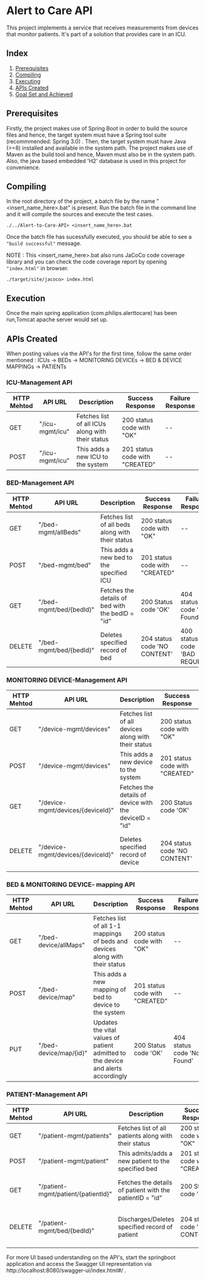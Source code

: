 # Alert to Care API


This project implements a service that receives measurements from devices that monitor patients. 
It's part of a solution that provides care in an ICU.

## Index
1. [Prerequisites](#Prerequisites)
2. [Compiling](#Compiling)
3. [Executing](#Executing)
4. [APIs Created](#ApiCreated)
5. [Goal Set and Achieved](#Goalset)

## Prerequisites
Firstly, the project makes use of Spring Boot in order to build the source files and hence, the target system must have a Spring tool suite (recommmended: Spring 3.0) .
Then, the target system must have Java (>=8) installed and available in the system path.
The project makes use of Maven as the build tool and hence, Maven must also be in the system path.
Also, the java based embedded 'H2' database is used in this project for convenience. 

## Compiling
In the root directory of the project, a batch file by the name "<insert_name_here>.bat" is present. 
Run the batch file in the command line and it will compile the sources and execute the test cases.  
```
./../Alert-to-Care-API> <insert_name_here>.bat
```  
Once the batch file has sucessfully executed, you should be able to see a `"build successful"` message.

NOTE : This <insert_name_here>.bat also runs JaCoCo code coverage library and you can check the code coverage report by opening `"index.html"` in browser. 

```
./target/site/jacoco> index.html
```


## Execution
Once the main spring application (com.philips.alerttocare) has been run,Tomcat apache server would set up.

## APIs Created

When posting values via the API's for the first time, follow the same order mentioned : 
ICUs -> BEDs -> MONITORING DEVICEs -> BED & DEVICE MAPPINGs -> PATIENTs

### ICU-Management API
| HTTP Mehtod | API URL        | Description                                                                | Success Response                                 | Failure Response  |
|-------------|----------------|----------------------------------------------------------------------------|--------------------------------------------------|-------------------|
| GET        | "/icu-mgmt/icu"      |  Fetches list of all ICUs along with their status | 200 status code with "OK"    | -- |
| POST        | "/icu-mgmt/icu"      |  This adds a new ICU to the system  | 201 status code with "CREATED"    | -- |




### BED-Management API
| HTTP Mehtod | API URL        | Description                                                                | Success Response                                 | Failure Response  |
|-------------|----------------|----------------------------------------------------------------------------|--------------------------------------------------|-------------------|
| GET        | "/bed-mgmt/allBeds"      |  Fetches list of all beds along with their status | 200 status code with "OK"    | -- |
| POST        | "/bed-mgmt/bed"      |  This adds a new bed to the specified ICU  | 201 status code with "CREATED"    | -- |
| GET         | "/bed-mgmt/bed/{bedId}" | Fetches the details of bed with the bedID = "id"                                   | 200 Status code 'OK' | 404 status code 'Not Found'     |
| DELETE      | "/bed-mgmt/bed/{bedId}"  | Deletes specified record of bed                                                  | 204 status code 'NO CONTENT'                                   | 400 status code 'BAD REQUEST'     |




### MONITORING DEVICE-Management API
| HTTP Mehtod | API URL        | Description                                                                | Success Response                                 | Failure Response  |
|-------------|----------------|----------------------------------------------------------------------------|--------------------------------------------------|-------------------|
| GET        | "/device-mgmt/devices"      |  Fetches list of all devices along with their status | 200 status code with "OK"    | -- |
| POST        | "/device-mgmt/devices"      |  This adds a new device to the system  | 201 status code with "CREATED"    | -- |
| GET         | "/device-mgmt/devices/{deviceId}" | Fetches the details of device with the deviceID = "id"                                   | 200 Status code 'OK' | 404 status code 'Not Found'     |
| DELETE      | "/device-mgmt/devices/{deviceId}"  | Deletes specified record of device                                                 | 204 status code 'NO CONTENT'                                   | 400 status code 'BAD REQUEST'     |




### BED & MONITORING DEVICE- mapping API
| HTTP Mehtod | API URL        | Description                                                                | Success Response                                 | Failure Response  |
|-------------|----------------|----------------------------------------------------------------------------|--------------------------------------------------|-------------------|
| GET        | "/bed-device/allMaps"      |  Fetches list of all 1-1 mappings of beds and devices along with their status | 200 status code with "OK"    | -- |
| POST        | "/bed-device/map"      |  This adds a new mapping of bed to device to the system  | 201 status code with "CREATED"    | -- |
| PUT         | "/bed-device/map/{id}" | Updates the vital values of patient admitted to the device  and alerts accordingly  | 200 Status code 'OK' | 404 status code 'Not Found'     |




### PATIENT-Management API
| HTTP Mehtod | API URL        | Description                                                                | Success Response                                 | Failure Response  |
|-------------|----------------|----------------------------------------------------------------------------|--------------------------------------------------|-------------------|
| GET        | "/patient-mgmt/patients"      |  Fetches list of all patients along with their status | 200 status code with "OK"    | -- |
| POST        | "/patient-mgmt/patient"      |  This admits/adds a new patient to the specified bed  | 201 status code with "CREATED"    | -- |
| GET         | "/patient-mgmt/patient/{patientId}" | Fetches the details of patient with the patientID = "id"                                   | 200 Status code 'OK' | 404 status code 'Not Found'     |
| DELETE      | "/patient-mgmt/bed/{bedId}"  | Discharges/Deletes specified record of patient                                                  | 204 status code 'NO CONTENT'                                   | 400 status code 'BAD REQUEST'     |



For more UI based understanding on the API's, start the springboot application and access the Swagger UI representation via
http://localhost:8080/swagger-ui/index.html#/ .
